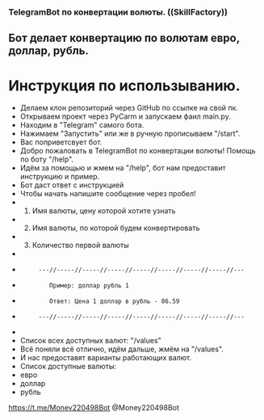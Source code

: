 ### **TelegramBot по конвертации волюты. ((SkillFactory))**

## Бот делает конвертацию по волютам евро, доллар, рубль.

# Инструкция по использыванию.
- Делаем клон репозиторий через GitHub по ссылке на свой пк.
- Открываем проект через PyCarm и запускаем фаил main.py.
- Находим в "Telegram" самого бота.
- Нажимаем "Запустить" или же в ручную прописываем "/start".
- Вас поприветсвует бот.
 - Добро пожаловать в TelegramBot по конвертации волюты! Помощь по боту  "/help".
- Идём за помощью и жмем на "/help", бот нам предоставит инструкцию и пример.
 - Бот даст ответ с инструкцией
  - Чтобы начать напишите сообщение через пробел! 
  - 1. Имя валюты, цену которой хотите узнать 
  - 2. Имя валюты, по которой будем конвертировать 
  - 3. Количество первой валюты 
  - 
  -          ---//-----//-----//-----//-----//-----//-----//-----//---
  -             Пример: доллар рубль 1 
  -             Ответ: Цена 1 доллар в рубль - 86.59 
  -          ---//-----//-----//-----//-----//-----//-----//-----//---
  - 
  -  Список всех доступных валют:  "/values"
- Всё поняли всё отлично, идём дальше, жмём на "/values".
 - И нас предоставят варианты работающих валют.
  - Список доступные валюты:
  - евро
  - доллар
  - рубль








https://t.me/Money220498Bot
@Money220498Bot